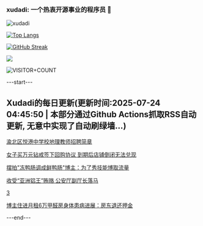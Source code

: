 ### xudadi: 一个热衷开源事业的程序员 👋

![xudadi](https://github-readme-stats-git-masterorgs-github-readme-stats-team.vercel.app/api?username=xudadi)

[![Top Langs](https://github-readme-stats.vercel.app/api/top-langs/?username=xudadi)](https://github.com/anuraghazra/github-readme-stats)

[![GitHub Streak](https://streak-stats.demolab.com?user=xudadi&locale=zh_Hans)](https://git.io/streak-stats)

![](https://raw.githubusercontent.com/xudadi/xudadi/main/assets/github-contribution-grid-snake.svg)

![VISITOR+COUNT](https://komarev.com/ghpvc/?username=xudadi&label=VISITOR+COUNT)


---start---

## Xudadi的每日更新(更新时间:2025-07-24 04:45:50 | 本部分通过Github Actions抓取RSS自动更新, 无意中实现了自动刷绿墙...)

[渝北区悦港中学校地理教师招聘简章](https://www.gongkaoleida.com/article/2528035)

[女子买万元钻戒签下回购协议 到期后店铺倒闭无法兑现](https://m.163.com/news/article/K56DG5JM0514D3UH.html)

[摆拍"冻鸭肠调成鲜鸭肠"博主：为了秀技能博取流量](https://m.163.com/news/article/K568SSJD051492T3.html)

[收受“亚洲铝王”贿赂 公安厅副厅长落马](https://m.163.com/news/article/K568NQ580514BE2Q.html)

[3](https://m.163.com/touch/news/sub/domestic)

[博主住进月租6万甲醛房身体患病进展：房东退还押金](https://m.163.com/news/article/K55UKO5E0534P59R.html)

---end---
